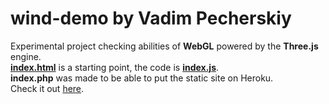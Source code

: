 # wind-demo by Vadim Pecherskiy
Experimental project checking abilities of <b>WebGL</b> powered by the <b>Three.js</b> engine. <br/>
<b><a href="index.html">index.html</a></b> is a starting point, the code is <b><a href="index.js">index.js</a></b>. <br/>
<b>index.php</b> was made to be able to put the static site on Heroku. <br/>
Check it out <a href="http://wind-demo-vadim.herokuapp.com/">here</a>.
